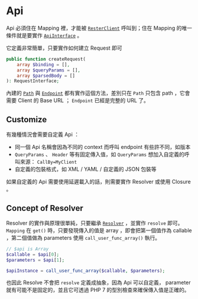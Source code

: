 # Api

Api 必須住在 Mapping 裡，才能被 [`ResterClient`](rester-client.md) 呼叫到；住在 Mapping 的唯一條件就是要實作 [`ApiInterface`](/src/Api/ApiInterface.php) 。

它定義非常簡單，只要實作如何建立 Request 即可

```php
public function createRequest(
    array $binding = [],
    array $queryParams = [],
    array $parsedBody = []
): RequestInterface;
```

內建的 [`Path`](/src/Api/Path.php) 與 [`Endpoint`](/src/Api/Endpoint.php) 都有實作這個方法，差別只在 `Path` 只包含 path ，它會需要 Client 的 Base URL ； `Endpoint` 已經是完整的 URL 了。

## Customize

有幾種情況會需要自定義 Api ：

* 同一個 Api 名稱會因為不同的 context 而呼叫 endpoint 有些許不同，如版本
* `QueryParams` 、 `Header` 等有固定傳入值，如 `QueryParams` 想加入自定義的呼叫來源： `CallBy=MyClient`
* 自定義的包裝格式，如 XML / YAML / 自定義的 JSON 包裝等

如果自定義的 Api 需要使用延遲載入的話，則需要實作 Resolver 或使用 Closure 。

## Concept of Resolver 

Resolver 的實作與原理很單純，只要繼承 [`Resolver`](/src/Resolver.php) ，並實作 `resolve` 即可。 `Mapping` 在 `get()` 時，只要發現傳入的值是 array ，即會把第一個值作為 callable ，第二個值做為 parameters 使用 `call_user_func_array()` 執行。

```php
// $api is Array
$callable = $api[0];
$parameters = $api[1];

$apiInstance = call_user_func_array($callable, $parameters);
```

也因此 Resolve 不會把 `resolve` 定義成抽象，因為 Api 可以自定義， parameter 就有可能不是固定的，並且它可透過 PHP 7 的型別檢查來確保傳入值是正確的。
